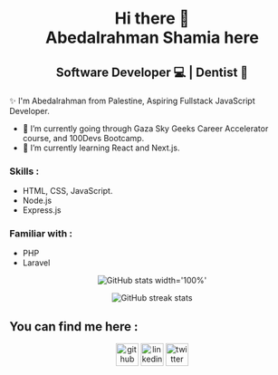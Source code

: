 <h1 align='center'>
 Hi there 👋 <br>
 Abedalrahman Shamia here
  </h1>
  
  <h2 align='center'>
 
Software Developer 💻 | Dentist 🦷
  </h2>
  
✨ I'm Abedalrahman from Palestine, Aspiring Fullstack JavaScript Developer.

- 🔭 I’m currently going through Gaza Sky Geeks Career Accelerator course, and 100Devs Bootcamp.
- 🌱 I’m currently learning React and Next.js.


### Skills :
- HTML, CSS, JavaScript.
- Node.js
- Express.js

### Familiar with :
- PHP
- Laravel



<div align='center' width='100%' >

![GitHub stats width='100%'](https://github-readme-stats.vercel.app/api?username=abedshamia&show_icons=true)  
  
![GitHub streak stats](https://github-readme-streak-stats.herokuapp.com/?user=abedshamia)  
  </div>
  
## You can find me here :

<div align='center' >
  
[<img src='https://cdn.jsdelivr.net/npm/simple-icons@3.0.1/icons/github.svg' alt='github' height='40' align='center'>](https://github.com/abedshamia)  [<img src='https://cdn.jsdelivr.net/npm/simple-icons@3.0.1/icons/linkedin.svg' alt='linkedin' height='40' align='center'>](https://www.linkedin.com/in//abedalrahman-shamia-7209b9158/)  [<img src='https://cdn.jsdelivr.net/npm/simple-icons@3.0.1/icons/twitter.svg' alt='twitter' height='40' align='center'>](https://twitter.com/DevAbedalrahman)  
  
  </div>
